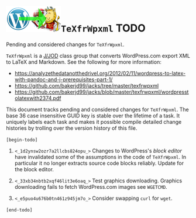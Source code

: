 ![WP to latex logo](wp2latexlogo.png)`TeXfrWpxml` TODO
======================================================

Pending and considered changes for `TeXfrWpxml`.

`TeXfrWpxml` is a [J/JOD](https://analyzethedatanotthedrivel.org/the-jod-page/) class group that
converts WordPress.com export XML to LaTeX and Markdown. See the following for more information:

* https://analyzethedatanotthedrivel.org/2012/02/11/wordpress-to-latex-with-pandoc-and-j-prerequisites-part-1/
* https://github.com/bakerjd99/jacks/tree/master/texfrwpxml
* https://github.com/bakerjd99/jacks/blob/master/texfrwpxml/wordpresstolatexwith2374.pdf

This document tracks pending and considered changes for `TeXfrWpxml`.
The base 36 case insensitive GUID key is stable over the lifetime of a task. It uniquely
labels each task and makes it possible compile detailed change histories
by trolling over the version history of this file.

`[begin-todo]`

1. `<_1d2ynsw2ozr7a2llcbs824opu_>` Changes to WordPress's *block editor* have invalidated some of
   the assumptions in the code of `TeXfrWpxml`. In particular it no longer
   extracts source code blocks reliably. Update for the block editor.

2. `<_33xb34nbtb2xqf46lit3e6oaq_>` Test graphics downloading. Graphics
   downloading fails to fetch WordPress.com images see `WGETCMD`.

3. `<_e5puo4u676b0tn461z945jm7o_>` Consider swapping `curl` for `wget`.

`[end-todo]`

